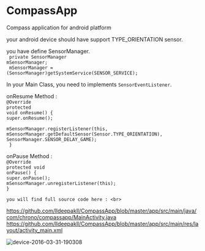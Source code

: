 # CompassApp
Compass application for android platform

your android device should have support TYPE_ORIENTATION sensor.

you have define SensorManager.<br>
<code>
  private SensorManager mSensorManager;</code><br>
  <code>
  mSensorManager = (SensorManager)getSystemService(SENSOR_SERVICE);
</code>

In your Main Class, you need to implements <code>SensorEventListener</code>.<br>

onResume Method : <br> 
<code>@Override</code><br> 
    <code>protected void onResume() {</code><br> 
        <code>super.onResume();</code><br> 
       <code> mSensorManager.registerListener(this, mSensorManager.getDefaultSensor(Sensor.TYPE_ORIENTATION),
                SensorManager.SENSOR_DELAY_GAME);</code><br> 
   <code> }</code><br> 
   
   onPause Method : <br>
   <code>@Override</code><br> 
    <code>protected void onPause() {</code><br> 
        <code>super.onPause();</code><br> 
        <code>mSensorManager.unregisterListener(this);</code><br> 
    <code>}</code><br> 
    
    you will find full source code here : <br>
  https://github.com/lldeepakll/CompassApp/blob/master/app/src/main/java/com/chrono/compassapp/MainActivity.java<br>
  https://github.com/lldeepakll/CompassApp/blob/master/app/src/main/res/layout/activity_main.xml<br>
  
  
  ![device-2016-03-31-190308](https://cloud.githubusercontent.com/assets/17099115/14177329/64a9f856-f773-11e5-8782-789bf201955a.png)
